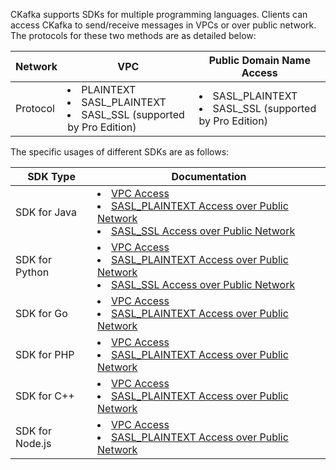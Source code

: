 CKafka supports SDKs for multiple programming languages. Clients can access CKafka to send/receive messages in VPCs or over public network. The protocols for these two methods are as detailed below:

| Network | VPC                                                     | Public Domain Name Access                                         |
| :--- | ------------------------------------------------------------ | ---------------------------------------------------- |
| Protocol | <li>PLAINTEXT</li><li>SASL_PLAINTEXT</li><li>SASL_SSL (supported by Pro Edition) </li> | <li>SASL_PLAINTEXT</li><li>SASL_SSL (supported by Pro Edition) </li> |

The specific usages of different SDKs are as follows:

| SDK Type | Documentation |
| ----------- | ------------------------------------------------------------ |
| SDK for Java  | <li>[VPC Access](https://intl.cloud.tencent.com/document/product/597/40056)</li><li>[SASL_PLAINTEXT Access over Public Network](https://intl.cloud.tencent.com/document/product/597/40057)</li><li>[SASL_SSL Access over Public Network](https://intl.cloud.tencent.com/document/product/597/43838)</li> |
| SDK for Python  | <li>[VPC Access](https://intl.cloud.tencent.com/document/product/597/40452)</li><li>[SASL_PLAINTEXT Access over Public Network](https://intl.cloud.tencent.com/document/product/597/40453)</li><li>[SASL_SSL Access over Public Network](https://intl.cloud.tencent.com/document/product/597/43839)</li> |
| SDK for Go    | <li>[VPC Access](https://intl.cloud.tencent.com/document/product/597/40059)</li><li>[SASL_PLAINTEXT Access over Public Network](https://intl.cloud.tencent.com/document/product/597/40060)</li> |
| SDK for PHP     | <li>[VPC Access](https://intl.cloud.tencent.com/document/product/597/40062)</li><li>[SASL_PLAINTEXT Access over Public Network](https://intl.cloud.tencent.com/document/product/597/40063)</li> |
| SDK for C++    | <li>[VPC Access](https://intl.cloud.tencent.com/document/product/597/40065)</li><li>[SASL_PLAINTEXT Access over Public Network](https://intl.cloud.tencent.com/document/product/597/40066)</li> |
| SDK for Node.js | <li>[VPC Access](https://intl.cloud.tencent.com/document/product/597/40449)</li><li>[SASL_PLAINTEXT Access over Public Network](https://intl.cloud.tencent.com/document/product/597/40450)</li> |

